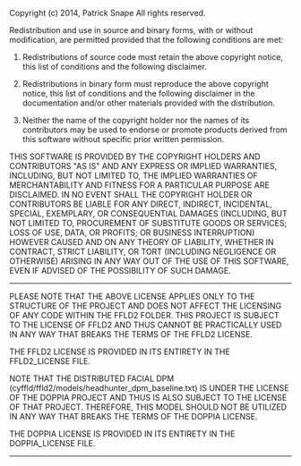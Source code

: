 Copyright (c) 2014, Patrick Snape
All rights reserved.

Redistribution and use in source and binary forms, with or without modification, 
are permitted provided that the following conditions are met:

1. Redistributions of source code must retain the above copyright notice, this 
list of conditions and the following disclaimer.

2. Redistributions in binary form must reproduce the above copyright notice, 
this list of conditions and the following disclaimer in the documentation 
and/or other materials provided with the distribution.

3. Neither the name of the copyright holder nor the names of its contributors 
may be used to endorse or promote products derived from this software without 
specific prior written permission.

THIS SOFTWARE IS PROVIDED BY THE COPYRIGHT HOLDERS AND CONTRIBUTORS "AS IS" AND 
ANY EXPRESS OR IMPLIED WARRANTIES, INCLUDING, BUT NOT LIMITED TO, THE IMPLIED 
WARRANTIES OF MERCHANTABILITY AND FITNESS FOR A PARTICULAR PURPOSE ARE 
DISCLAIMED. IN NO EVENT SHALL THE COPYRIGHT HOLDER OR CONTRIBUTORS BE LIABLE 
FOR ANY DIRECT, INDIRECT, INCIDENTAL, SPECIAL, EXEMPLARY, OR CONSEQUENTIAL 
DAMAGES (INCLUDING, BUT NOT LIMITED TO, PROCUREMENT OF SUBSTITUTE GOODS OR 
SERVICES; LOSS OF USE, DATA, OR PROFITS; OR BUSINESS INTERRUPTION) HOWEVER 
CAUSED AND ON ANY THEORY OF LIABILITY, WHETHER IN CONTRACT, STRICT LIABILITY, 
OR TORT (INCLUDING NEGLIGENCE OR OTHERWISE) ARISING IN ANY WAY OUT OF THE USE 
OF THIS SOFTWARE, EVEN IF ADVISED OF THE POSSIBILITY OF SUCH DAMAGE.

********************************************************************************

PLEASE NOTE THAT THE ABOVE LICENSE APPLIES ONLY TO THE STRUCTURE OF THE PROJECT
AND DOES NOT AFFECT THE LICENSING OF ANY CODE WITHIN THE FFLD2 FOLDER. THIS
PROJECT IS SUBJECT TO THE LICENSE OF FFLD2 AND THUS CANNOT BE PRACTICALLY USED
IN ANY WAY THAT BREAKS THE TERMS OF THE FFLD2 LICENSE.

THE FFLD2 LICENSE IS PROVIDED IN ITS ENTIRETY IN THE FFLD2_LICENSE FILE.

NOTE THAT THE DISTRIBUTED FACIAL DPM
(cyffld/ffld2/models/headhunter_dpm_baseline.txt)
IS UNDER THE LICENSE OF THE DOPPIA PROJECT AND THUS IS ALSO SUBJECT TO THE
LICENSE OF THAT PROJECT. THEREFORE, THIS MODEL SHOULD NOT BE UTILIZED IN ANY
WAY THAT BREAKS THE TERMS OF THE DOPPIA LICENSE.

THE DOPPIA LICENSE IS PROVIDED IN ITS ENTIRETY IN THE DOPPIA_LICENSE FILE.

********************************************************************************
